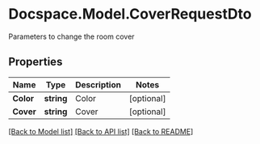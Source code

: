 # Docspace.Model.CoverRequestDto
Parameters to change the room cover

## Properties

Name | Type | Description | Notes
------------ | ------------- | ------------- | -------------
**Color** | **string** | Color | [optional] 
**Cover** | **string** | Cover | [optional] 

[[Back to Model list]](../README.md#documentation-for-models) [[Back to API list]](../README.md#documentation-for-api-endpoints) [[Back to README]](../README.md)

